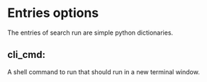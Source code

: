 
# Entries options

The entries of search run are simple python dictionaries.

## cli_cmd:

A shell command to run that should run in a new terminal window.
